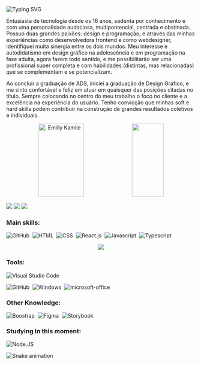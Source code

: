![Typing SVG](https://readme-typing-svg.herokuapp.com/?color=FD5800&size=35&center=true&vCenter=true&width=1000&lines=OII,+meu+Nome+é+Emilly+Kamile;Eu+tenho+21+anos+de+idade;Eu+sou+do+Brasil,+PE;+Sou+Desenvolvedora+Web;Seja+Bem-Vindo(a)!+:%29)

Entusiasta de tecnologia desde os 16 anos, sedenta por conhecimento e com uma personalidade audaciosa, multipontencial, centrada e obstinada. Possuo duas grandes paixões: design e programação, e através das minhas experiências como desenvolvedora frontend e como webdesigner, identifiquei muita sinergia entre os dois mundos. Meu interesse e autodidatismo em design gráfico na adolescência e em programação na fase adulta, agora fazem todo sentido, e me possibilitarão ser uma profissional super completa e com habilidades (distintas, mas relacionadas) que se complementam e se potencializam. 

Ao concluir a graduação de ADS, iniciei a graduação de Design Gráfico, e me sinto confortável e feliz em atuar em quaisquer das posições citadas no título. Sempre colocando no centro do meu trabalho o foco no cliente e a excelência na experiência do usuário. Tenho convicção que minhas soft e hard skills podem contribuir na construção de grandes resultados coletivos e individuais.

  
<div align="center">  
  <img width="49%" height="195px" src="https://github-readme-stats.vercel.app/api?username=emillykamile&show_icons=true&count_private=true&hide_border=true&title_color=00bfbf&icon_color=00bfbf&text_color=c9d1d9&bg_color=0d1117" alt="Emilly Kamile" /> 
  <img width="41%" height="195px" src="https://github-readme-stats.vercel.app/api/top-langs/?username=emillykamile&layout=compact&hide_border=true&title_color=00bfbf&text_color=00bfbf&bg_color=0d1117" />
</div>
 

  <a href ="https://portfolio-emillykamile.vercel.app/"><img src="https://img.shields.io/static/v1?label=Dev&message=Portfolio&color=FD5800" target="_blank"></a>
  <a href = "mailto:emillykamile.contato@gmail.com"><img src="https://img.shields.io/static/v1?label=G&message=Gmail&color=FD5800" target="_blank"></a>
  <a href="https://www.linkedin.com/in/emillykamile"><img src="https://img.shields.io/static/v1?label=In&message=Linkedin&color=FD5800" target="_blank"></a> 
 


### Main skills:
![GitHub](https://img.shields.io/badge/-GitHub-0D1117?style=for-the-badge&logo=github&labelColor=0D1117)&nbsp;
![HTML](https://img.shields.io/badge/-html-0D1117?style=for-the-badge&logo=HTML&labelColor=#DD4B25)&nbsp;
![CSS](https://img.shields.io/badge/-CSS-0D1117?style=for-the-badge&logo=CSS3&logoColor=1572B6&labelColor=0D1117)&nbsp;
![React.js](https://img.shields.io/badge/-React.js-0D1117?style=for-the-badge&logo=react&labelColor=0D1117)&nbsp;
![Javascript](https://img.shields.io/badge/-Javascript-0D1117?style=for-the-badge&logo=javascript&logoColor=E4C817&labelColor=0D1117)&nbsp; 
![Typescript](https://img.shields.io/badge/-Typescript-0D1117?style=for-the-badge&logo=typescript&logoColor=2F74C0&labelColor=0D1117)&nbsp; 


<!-- ![Contribution](https://activity-graph.herokuapp.com/graph?username=emillykamile&theme=gotham&hide_border=true&area=true) -->

<p align="center">
  <img src="https://github-profile-trophy.vercel.app/?username=emillykamile&theme=dracula&row=2&no-bg=true&column=3&margin-w=15&margin-h=15" />
</p>

### Tools:
![Visual Studio Code](https://img.shields.io/badge/-Visual%20Studio%20Code-0D1117?style=for-the-badge&logo=visual-studio-code&logoColor=007ACC&labelColor=0D1117)&nbsp;
<!-- ![Git](https://img.shields.io/badge/-Git-0D1117?style=for-the-badge&logo=git&labelColor=0D1117)&nbsp; -->
![GitHub](https://img.shields.io/badge/-GitHub-0D1117?style=for-the-badge&logo=github&labelColor=0D1117)&nbsp;
![Windows](https://img.shields.io/badge/-Windows-0D1117?style=for-the-badge&logo=windows&labelColor=0D1117)&nbsp;
![microsoft-office](https://img.shields.io/badge/-microsoft_office-0D1117?style=for-the-badge&logo=microsoft-office&labelColor=0D1117)&nbsp;

### Other Knowledge:
![Boostrap](https://img.shields.io/badge/-boostrap-0D1117?style=for-the-badge&logo=bootstrap&labelColor=0D1117)&nbsp;
![Figma](https://img.shields.io/badge/-figma-0D1117?style=for-the-badge&logo=figma&labelColor=0D1117)&nbsp;
![Storybook](https://img.shields.io/badge/-Storybook-0D1117?style=for-the-badge&logo=storybook&logoColor=F74581&labelColor=0D1117)&nbsp;


### Studying in this moment:
![Node.JS](https://img.shields.io/badge/-Node.JS-0D1117?style=for-the-badge&logo=node.js&labelColor=0D1117&textColor=0D1117)&nbsp;

![Snake animation](https://github.com/emillykamile/emillykamile/blob/output/github-contribution-grid-snake.svg)

